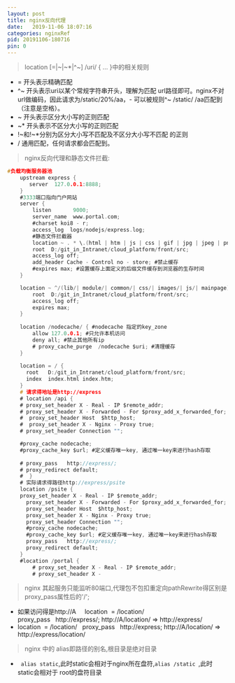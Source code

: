 ```yaml
---
layout: post
title: nginx反向代理
date:   2019-11-06 18:07:16
categories: nginxRef
pid: 20191106-180716
pin: 0
---
```


> location [=|~|~*|^~] /uri/ { … }中的相关规则
- = 开头表示精确匹配
- ^~ 开头表示uri以某个常规字符串开头，理解为匹配 url路径即可。nginx不对url做编码，因此请求为/static/20%/aa，- 可以被规则^~ /static/ /aa匹配到（注意是空格）。
- ~ 开头表示区分大小写的正则匹配
- ~* 开头表示不区分大小写的正则匹配
- !~和!~*分别为区分大小写不匹配及不区分大小写不匹配 的正则
- / 通用匹配，任何请求都会匹配到。

> nginx反向代理和静态文件拦截:
```c
#负载均衡服务器池
    upstream express {
       server  127.0.0.1:8888; 
    }
    #3333端口指向门户网站
    server {
        listen       9000; 
        server_name  www.portal.com; 
        #charset koi8 - r; 
        access_log  logs/nodejs/express.log; 
        #静态文件拦截器
        location ~ . * \.(html | htm | js | css | gif | jpg | jpeg | png | bmp | swf | ico)$ {
        root  D:/git_in_Intranet/cloud_platform/front/src; 
        access_log off; 
        add_header Cache - Control no - store; #禁止缓存
        #expires max; #设置缓存上面定义的后缀文件缓存到浏览器的生存时间
    }

    location ~ ^/(lib/| module/| common/| css/| images/| js/| mainpage) {
        root  D:/git_in_Intranet/cloud_platform/front/src; 
        access_log off; 
        expires max; 
    }
  
    location /nodecache/ { #nodecache 指定的key_zone
        allow 127.0.0.1; #只允许本机访问  
        deny all; #禁止其他所有ip  
        # proxy_cache_purge  /nodecache $uri; #清理缓存  
    }
  
    location = / {
      root   D:/git_in_Intranet/cloud_platform/front/src; 
      index  index.html index.htm; 
    }
    # 请求得地址是http://express
    # location /api {
    # proxy_set_header X - Real - IP $remote_addr; 
    # proxy_set_header X - Forwarded - For $proxy_add_x_forwarded_for; 
    #  proxy_set_header Host  $http_host; 
    #  proxy_set_header X - Nginx - Proxy true; 
    # proxy_set_header Connection ""; 

    #proxy_cache nodecache; 
    #proxy_cache_key $url; #定义缓存唯一key, 通过唯一key来进行hash存取
  
    # proxy_pass   http://express/;
    # proxy_redirect default; 
    #  }
    # 实际请求得路径http://express/psite
    location /psite {
    proxy_set_header X - Real - IP $remote_addr; 
      proxy_set_header X - Forwarded - For $proxy_add_x_forwarded_for; 
      proxy_set_header Host  $http_host; 
      proxy_set_header X - Nginx - Proxy true; 
      proxy_set_header Connection ""; 
      #proxy_cache nodecache; 
      #proxy_cache_key $url; #定义缓存唯一key, 通过唯一key来进行hash存取
      proxy_pass   http://express/;
      proxy_redirect default; 
    }
    #location /portal {
        # proxy_set_header X - Real - IP $remote_addr; 
        # proxy_set_header X - 
```

> nginx 其起服务只能监听80端口,代理包不包扣重定向pathRewrite得区别是proxy_pass属性后的'/';
 - 如果访问得是http://A
    location  = /location/
    proxy_pass   http://express/; http://A/location/ => http://express/
 - location  = /location/
    proxy_pass   http://express;  http://A/location/ => http://express/location/
> nginx 中的
alias即路径的别名,根目录是绝对目录
- ` alias static`,此时static会相对于nginx所在盘符,`alias /static `,此时static会相对于
root的盘符目录
